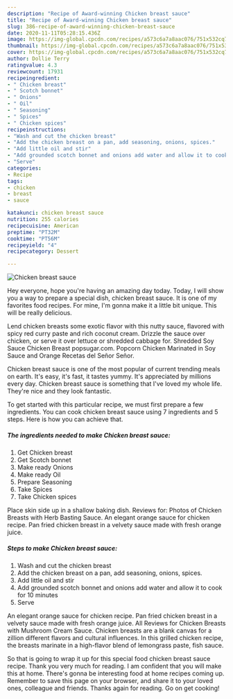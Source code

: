 ```yaml
---
description: "Recipe of Award-winning Chicken breast sauce"
title: "Recipe of Award-winning Chicken breast sauce"
slug: 386-recipe-of-award-winning-chicken-breast-sauce
date: 2020-11-11T05:28:15.436Z
image: https://img-global.cpcdn.com/recipes/a573c6a7a8aac076/751x532cq70/chicken-breast-sauce-recipe-main-photo.jpg
thumbnail: https://img-global.cpcdn.com/recipes/a573c6a7a8aac076/751x532cq70/chicken-breast-sauce-recipe-main-photo.jpg
cover: https://img-global.cpcdn.com/recipes/a573c6a7a8aac076/751x532cq70/chicken-breast-sauce-recipe-main-photo.jpg
author: Dollie Terry
ratingvalue: 4.3
reviewcount: 17931
recipeingredient:
- " Chicken breast"
- " Scotch bonnet"
- " Onions"
- " Oil"
- " Seasoning"
- " Spices"
- " Chicken spices"
recipeinstructions:
- "Wash and cut the chicken breast"
- "Add the chicken breast on a pan, add seasoning, onions, spices."
- "Add little oil and stir"
- "Add grounded scotch bonnet and onions add water and allow it to cook for 10 minutes"
- "Serve"
categories:
- Recipe
tags:
- chicken
- breast
- sauce

katakunci: chicken breast sauce 
nutrition: 255 calories
recipecuisine: American
preptime: "PT32M"
cooktime: "PT56M"
recipeyield: "4"
recipecategory: Dessert

---
```



![Chicken breast sauce](https://img-global.cpcdn.com/recipes/a573c6a7a8aac076/751x532cq70/chicken-breast-sauce-recipe-main-photo.jpg)

Hey everyone, hope you're having an amazing day today. Today, I will show you a way to prepare a special dish, chicken breast sauce. It is one of my favorites food recipes. For mine, I'm gonna make it a little bit unique. This will be really delicious.

Lend chicken breasts some exotic flavor with this nutty sauce, flavored with spicy red curry paste and rich coconut cream. Drizzle the sauce over chicken, or serve it over lettuce or shredded cabbage for. Shredded Soy Sauce Chicken Breast popsugar.com. Popcorn Chicken Marinated in Soy Sauce and Orange Recetas del Señor Señor.

Chicken breast sauce is one of the most popular of current trending meals on earth. It's easy, it's fast, it tastes yummy. It's appreciated by millions every day. Chicken breast sauce is something that I've loved my whole life. They're nice and they look fantastic.


To get started with this particular recipe, we must first prepare a few ingredients. You can cook chicken breast sauce using 7 ingredients and 5 steps. Here is how you can achieve that.

<!--inarticleads1-->

##### The ingredients needed to make Chicken breast sauce:

1. Get  Chicken breast
1. Get  Scotch bonnet
1. Make ready  Onions
1. Make ready  Oil
1. Prepare  Seasoning
1. Take  Spices
1. Take  Chicken spices


Place skin side up in a shallow baking dish. Reviews for: Photos of Chicken Breasts with Herb Basting Sauce. An elegant orange sauce for chicken recipe. Pan fried chicken breast in a velvety sauce made with fresh orange juice. 

<!--inarticleads2-->

##### Steps to make Chicken breast sauce:

1. Wash and cut the chicken breast
1. Add the chicken breast on a pan, add seasoning, onions, spices.
1. Add little oil and stir
1. Add grounded scotch bonnet and onions add water and allow it to cook for 10 minutes
1. Serve


An elegant orange sauce for chicken recipe. Pan fried chicken breast in a velvety sauce made with fresh orange juice. All Reviews for Chicken Breasts with Mushroom Cream Sauce. Chicken breasts are a blank canvas for a zillion different flavors and cultural influences. In this grilled chicken recipe, the breasts marinate in a high-flavor blend of lemongrass paste, fish sauce. 

So that is going to wrap it up for this special food chicken breast sauce recipe. Thank you very much for reading. I am confident that you will make this at home. There's gonna be interesting food at home recipes coming up. Remember to save this page on your browser, and share it to your loved ones, colleague and friends. Thanks again for reading. Go on get cooking!
